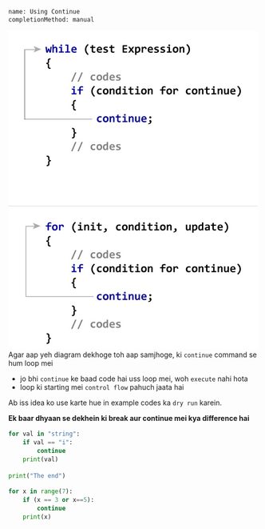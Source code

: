 ```ngMeta
name: Using Continue
completionMethod: manual
```

![How Continue Statements Work!](assets/how-continue-statement-works.jpg)
Agar aap yeh diagram dekhoge toh aap samjhoge, ki `continue` command se hum loop mei
- jo bhi `continue` ke baad code hai uss loop mei, woh `execute` nahi hota
- loop ki starting mei `control flow` pahuch jaata hai

Ab iss idea ko use karte hue in example codes ka `dry run` karein.

__Ek baar dhyaan se dekhein ki break aur continue mei kya difference hai__

```python
for val in "string":
    if val == "i":
        continue
    print(val)

print("The end")
```

```python
for x in range(7):
    if (x == 3 or x==5):
        continue
    print(x)
```
